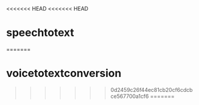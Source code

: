 <<<<<<< HEAD
<<<<<<< HEAD
# speechtotext
=======
# voicetotextconversion
>>>>>>> 0d2459c26f44ec81cb20cf6cdcbce567700a1cf6
=======

